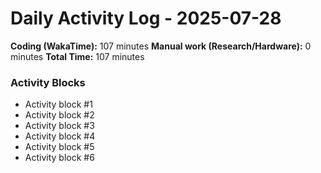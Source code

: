 # Daily Activity Log - 2025-07-28

**Coding (WakaTime):** 107 minutes
**Manual work (Research/Hardware):** 0 minutes
**Total Time:** 107 minutes

### Activity Blocks
- Activity block #1
- Activity block #2
- Activity block #3
- Activity block #4
- Activity block #5
- Activity block #6
